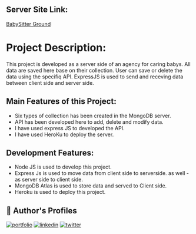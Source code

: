 
## Server Site Link:

 [BabySitter Ground](https://sheltered-temple-15299.herokuapp.com/)



# Project Description:

This project is developed as a server side of an agency for caring babys. All data are saved here base on their collection. User can save or delete the data using the specifiq API. ExpressJS is used to send and receving data between client side and server side.

## Main Features of this Project:
- Six types of collection has been created in the MongoDB server. 
- API has been developed here to add, delete and modify data.
- I have used express JS to developed the API.
- I have used HeroKu to deploy the server. 


## Development Features:
- Node JS is used to develop this project.
- Express Js is used to move data from client side to serverside. as well - as server side to client side.
- MongoDB Atlas is used to store data and served to Client side. 
- Heroku is used to deploy this project. 


## 🔗 Author's Profiles
[![portfolio](https://img.shields.io/badge/my_portfolio-000?style=for-the-badge&logo=ko-fi&logoColor=white)](https://www.shuvohaldar.com/)
[![linkedin](https://img.shields.io/badge/linkedin-0A66C2?style=for-the-badge&logo=linkedin&logoColor=white)](https://www.linkedin.com/in/shuvo-haldar/)
[![twitter](https://img.shields.io/badge/twitter-1DA1F2?style=for-the-badge&logo=twitter&logoColor=white)](https://twitter.com/)

